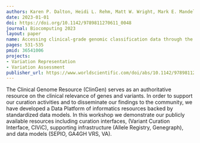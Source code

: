```yaml
---
authors: Karen P. Dalton, Heidi L. Rehm, Matt W. Wright, Mark E. Mandell, Kilannin Krysiak, Lawrence Babb, Kevin Riehle, Tristan Nelson, Alex H. Wagner
date: 2023-01-01
doi: https://doi.org/10.1142/9789811270611_0048
journal: Biocomputing 2023
layout: paper
name: Accessing clinical-grade genomic classification data through the ClinGen Data Platform
pages: 531-535
pmid: 36541006
projects:
- Variation Representation
- Variation Assessment
publisher_url: https://www.worldscientific.com/doi/abs/10.1142/9789811270611_0048
---
```

The Clinical Genome Resource (ClinGen) serves as an authoritative resource on the clinical relevance of genes and variants. In order to support our curation activities and to disseminate our findings to the community, we have developed a Data Platform of informatics resources backed by standardized data models. In this workshop we demonstrate our publicly available resources including curation interfaces, (Variant Curation Interface, CIViC), supporting infrastructure (Allele Registry, Genegraph), and data models (SEPIO, GA4GH VRS, VA).

